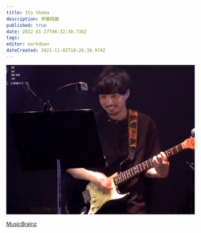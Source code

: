 ```yaml
---
title: Ito Shoma
description: 伊藤翔磨
published: true
date: 2022-01-27T06:32:30.736Z
tags: 
editor: markdown
dateCreated: 2021-11-02T10:26:38.974Z
---
```


![unknown.png](/unknown.png)

[MusicBrainz](https://musicbrainz.org/artist/998b53c1-abf1-4390-a569-c6a9cbe3ad1f)